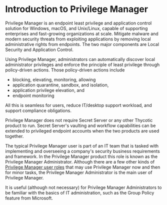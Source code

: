 [title]: # (Introduction to Privilege Manager)
[tags]: # (introduction,cloud specifics)
[priority]: # (1)
# Introduction to Privilege Manager

Privilege Manager is an endpoint least privilege and application control solution for Windows, macOS, and Unix/Linux, capable of supporting enterprises and fast-growing organizations at scale. Mitigate malware and modern security threats from exploiting applications by removing local administrative rights from endpoints. The two major components are Local Security and Application Control.

Using Privilege Manager, administrators can automatically discover local administrator privileges and enforce the principle of least privilege through policy-driven actions. Those policy-driven actions include

* blocking, elevating, monitoring, allowing
* application quarantine, sandbox, and isolation,
* application privilege elevation, and
* endpoint monitoring

All this is seamless for users, reduce IT/desktop support workload, and support compliance obligations.

Privilege Manager does not require Secret Server or any other Thycotic product to run. Secret Server's vaulting and workflow capabilities can be extended to privileged endpoint accounts when the two products are used together.

The typical Privilege Manager user is part of an IT team that is tasked with implementing and overseeing a company's security business requirements and framework. In the Privilege Manager product this role is known as the Privilege Manager Administrator. Although there are a few other kinds of [Privilege Manager user roles](admin/roles/index.md) that may use Privilege Manager now and then for minor tasks, the Privilege Manager Administrator is the main user of Privilege Manager.

It is useful (although not necessary) for Privilege Manager Administrators to be familiar with the basics of IT administration, such as the Group Policy feature from Microsoft.
